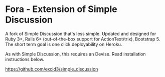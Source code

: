 # Fora - Extension of Simple Discussion

A fork of Simple Discussion that's less simple. Updated and designed for Ruby 3+, Rails 6+ (out-of-the-box support for ActionText/trix), Bootstrap 5. The short term goal is one click deployability on Heroku.

As with Simple Discussion, this requires an Devise. Read installation instructions below.

https://github.com/excid3/simple_discussion
